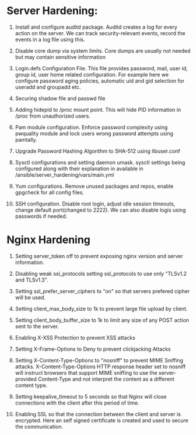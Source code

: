 # Server Hardening:

1. Install and configure auditd package. Auditd creates a log for every action on the server. We can track security-relevant events, record the events in a log file using this.

2. Disable core dump via system limits. Core dumps are usually not needed but may contain sensitive information
   
3. Login.defs Configuration File. This file provides password, mail, user id, group id, user home related configuration. For example here we configure password aging policies, automatic uid and gid selection for useradd and groupadd etc.
   
4. Securing shadow file and passwd file

5. Adding hidepid to /proc mount point. This will hide PID information in /proc from unauthorized users.

6. Pam module configuration. Enforce password complexity using pwquality module and lock users wrong password attempts using pamtally.

7. Upgrade Password Hashing Algorithm to SHA-512 using libuser.conf

8. Sysctl configurations and setting daemon umask. sysctl settings being configured along with their explanation in available in /ansible/server_hardening/vars/main.yml

9. Yum configurations. Remove unused packages and repos, enable gpgcheck for all config files.

10. SSH configuration. Disable root login, adjust idle session timeouts, change default port(changed to 2222). We can also disable logis using passwords if needed.
	
# Nginx Hardening

1. Setting server_token off to prevent exposing nginx version and server information.

2. Disabling weak ssl_protocols setting ssl_protocols to use only "TLSv1.2 and TLSv1.3".

3. Setting ssl_prefer_server_ciphers to "on" so that servers prefered cipher will be used.

4. Setting client_max_body_size  to 1k to prevent large file upload by client.

5. Setting client_body_buffer_size to 1k to limit any size of any POST action sent to the server.

6. Enabling X-XSS Protection to prevent XSS attacks

7. Setting X-Frame-Options to Deny to prevent clickjacking Attacks

8. Setting X-Content-Type-Options to "nosniff" to prevent MIME Sniffing attacks. X-Content-Type-Options HTTP response header set to nosniff will instruct browsers that support MIME sniffing to use the server-provided Content-Type and not interpret the content as a different content type.

9. Setting keepalive_timeout to 5 seconds so that Nginx will close connections with the client after this period of time.

10. Enabling SSL so that the connection between the client and server is encrypted. Here an self signed certificate is created and used to secure the communication. 
